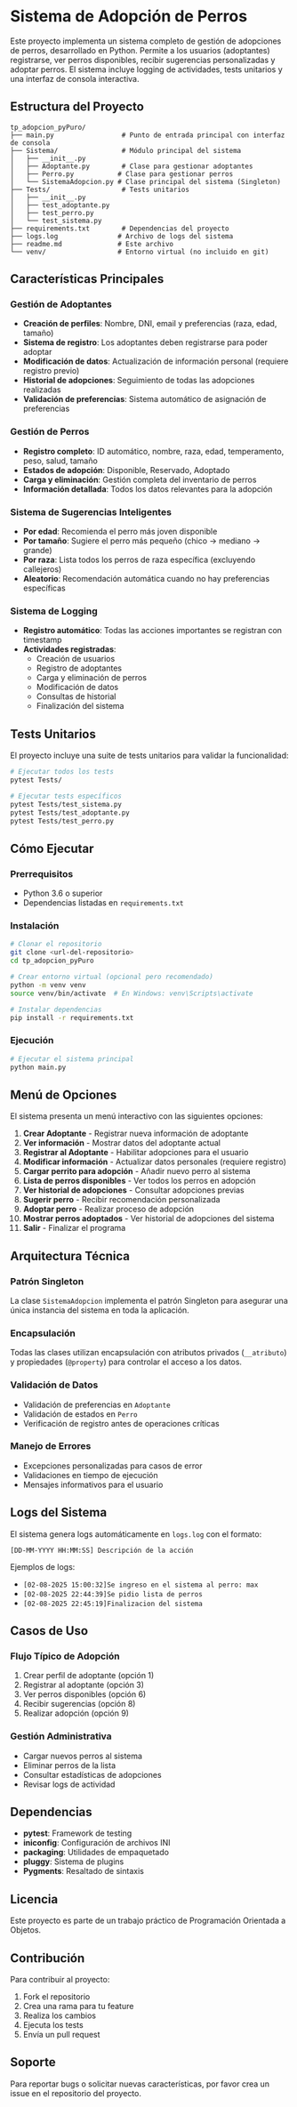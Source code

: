 # Sistema de Adopción de Perros

Este proyecto implementa un sistema completo de gestión de adopciones de perros, desarrollado en Python. Permite a los usuarios (adoptantes) registrarse, ver perros disponibles, recibir sugerencias personalizadas y adoptar perros. El sistema incluye logging de actividades, tests unitarios y una interfaz de consola interactiva.

## Estructura del Proyecto

```
tp_adopcion_pyPuro/
├── main.py                 # Punto de entrada principal con interfaz de consola
├── Sistema/                # Módulo principal del sistema
│   ├── __init__.py
│   ├── Adoptante.py        # Clase para gestionar adoptantes
│   ├── Perro.py           # Clase para gestionar perros
│   └── SistemaAdopcion.py # Clase principal del sistema (Singleton)
├── Tests/                  # Tests unitarios
│   ├── __init__.py
│   ├── test_adoptante.py
│   ├── test_perro.py
│   └── test_sistema.py
├── requirements.txt        # Dependencias del proyecto
├── logs.log               # Archivo de logs del sistema
├── readme.md              # Este archivo
└── venv/                  # Entorno virtual (no incluido en git)
```

## Características Principales

### Gestión de Adoptantes
- **Creación de perfiles**: Nombre, DNI, email y preferencias (raza, edad, tamaño)
- **Sistema de registro**: Los adoptantes deben registrarse para poder adoptar
- **Modificación de datos**: Actualización de información personal (requiere registro previo)
- **Historial de adopciones**: Seguimiento de todas las adopciones realizadas
- **Validación de preferencias**: Sistema automático de asignación de preferencias

### Gestión de Perros
- **Registro completo**: ID automático, nombre, raza, edad, temperamento, peso, salud, tamaño
- **Estados de adopción**: Disponible, Reservado, Adoptado
- **Carga y eliminación**: Gestión completa del inventario de perros
- **Información detallada**: Todos los datos relevantes para la adopción

### Sistema de Sugerencias Inteligentes
- **Por edad**: Recomienda el perro más joven disponible
- **Por tamaño**: Sugiere el perro más pequeño (chico → mediano → grande)
- **Por raza**: Lista todos los perros de raza específica (excluyendo callejeros)
- **Aleatorio**: Recomendación automática cuando no hay preferencias específicas

### Sistema de Logging
- **Registro automático**: Todas las acciones importantes se registran con timestamp
- **Actividades registradas**:
  - Creación de usuarios
  - Registro de adoptantes
  - Carga y eliminación de perros
  - Modificación de datos
  - Consultas de historial
  - Finalización del sistema

## Tests Unitarios

El proyecto incluye una suite de tests unitarios para validar la funcionalidad:

```bash
# Ejecutar todos los tests
pytest Tests/

# Ejecutar tests específicos
pytest Tests/test_sistema.py
pytest Tests/test_adoptante.py
pytest Tests/test_perro.py
```

## Cómo Ejecutar

### Prerrequisitos
- Python 3.6 o superior
- Dependencias listadas en `requirements.txt`

### Instalación
```bash
# Clonar el repositorio
git clone <url-del-repositorio>
cd tp_adopcion_pyPuro

# Crear entorno virtual (opcional pero recomendado)
python -m venv venv
source venv/bin/activate  # En Windows: venv\Scripts\activate

# Instalar dependencias
pip install -r requirements.txt
```

### Ejecución
```bash
# Ejecutar el sistema principal
python main.py
```

## Menú de Opciones

El sistema presenta un menú interactivo con las siguientes opciones:

1. **Crear Adoptante** - Registrar nueva información de adoptante
2. **Ver información** - Mostrar datos del adoptante actual
3. **Registrar al Adoptante** - Habilitar adopciones para el usuario
4. **Modificar información** - Actualizar datos personales (requiere registro)
5. **Cargar perrito para adopción** - Añadir nuevo perro al sistema
6. **Lista de perros disponibles** - Ver todos los perros en adopción
7. **Ver historial de adopciones** - Consultar adopciones previas
8. **Sugerir perro** - Recibir recomendación personalizada
9. **Adoptar perro** - Realizar proceso de adopción
10. **Mostrar perros adoptados** - Ver historial de adopciones del sistema
11. **Salir** - Finalizar el programa

## Arquitectura Técnica

### Patrón Singleton
La clase `SistemaAdopcion` implementa el patrón Singleton para asegurar una única instancia del sistema en toda la aplicación.

### Encapsulación
Todas las clases utilizan encapsulación con atributos privados (`__atributo`) y propiedades (`@property`) para controlar el acceso a los datos.

### Validación de Datos
- Validación de preferencias en `Adoptante`
- Validación de estados en `Perro`
- Verificación de registro antes de operaciones críticas

### Manejo de Errores
- Excepciones personalizadas para casos de error
- Validaciones en tiempo de ejecución
- Mensajes informativos para el usuario

## Logs del Sistema

El sistema genera logs automáticamente en `logs.log` con el formato:
```
[DD-MM-YYYY HH:MM:SS] Descripción de la acción
```

Ejemplos de logs:
- `[02-08-2025 15:00:32]Se ingreso en el sistema al perro: max`
- `[02-08-2025 22:44:39]Se pidio lista de perros`
- `[02-08-2025 22:45:19]Finalizacion del sistema`

## Casos de Uso

### Flujo Típico de Adopción
1. Crear perfil de adoptante (opción 1)
2. Registrar al adoptante (opción 3)
3. Ver perros disponibles (opción 6)
4. Recibir sugerencias (opción 8)
5. Realizar adopción (opción 9)

### Gestión Administrativa
- Cargar nuevos perros al sistema
- Eliminar perros de la lista
- Consultar estadísticas de adopciones
- Revisar logs de actividad

## Dependencias

- **pytest**: Framework de testing
- **iniconfig**: Configuración de archivos INI
- **packaging**: Utilidades de empaquetado
- **pluggy**: Sistema de plugins
- **Pygments**: Resaltado de sintaxis

## Licencia

Este proyecto es parte de un trabajo práctico de Programación Orientada a Objetos.

## Contribución

Para contribuir al proyecto:
1. Fork el repositorio
2. Crea una rama para tu feature
3. Realiza los cambios
4. Ejecuta los tests
5. Envía un pull request

## Soporte

Para reportar bugs o solicitar nuevas características, por favor crea un issue en el repositorio del proyecto. 
